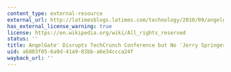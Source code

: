 ```yaml
---
content_type: external-resource
external_url: http://latimesblogs.latimes.com/technology/2010/09/angelgate-disrupts-techcrunch-conference-but-no-jerry-springer-moment.html
has_external_license_warning: true
license: https://en.wikipedia.org/wiki/All_rights_reserved
status: ''
title: AngelGate' Disrupts TechCrunch Conference but No 'Jerry Springer' Moment
uid: a6803f05-6a9d-41a9-83bb-a6e34ccca24f
wayback_url: ''
---
```

